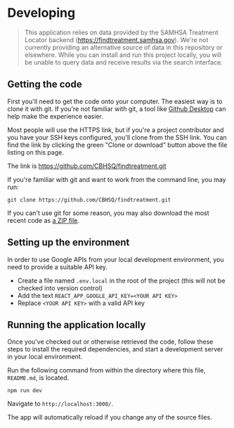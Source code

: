 # Developing

> This application relies on data provided by the SAMHSA Treatment Locator backend (https://findtreatment.samhsa.gov). We're not currently providing an alternative source of data in this repository or elsewhere.
While you can install and run this project locally, you will be unable to query data and receive results via the search interface.

## Getting the code

First you'll need to get the code onto your computer. The easiest way is to
clone it with git. If you're not familiar with git, a tool like
[Github Desktop](https://desktop.github.com/) can help make the experience
easier.

Most people will use the HTTPS link, but if you're a project contributor and
you have your SSH keys configured, you'll clone from the SSH link. You can
find the link by clicking the green "Clone or download" button above the file
listing on this page.

The link is https://github.com/CBHSQ/findtreatment.git

If you're familiar with git and want to work from the command line, you
may run:

```shell
git clone https://github.com/CBHSQ/findtreatment.git
```

If you can't use git for some reason, you may also download the most recent
code as [a ZIP file](https://github.com/CBHSQ/findtreatment/archive/master.zip).

## Setting up the environment

In order to use Google APIs from your local development environment, you need to provide a suitable API key.
- Create a file named `.env.local` in the root of the project (this will not be checked into version control)
- Add the text `REACT_APP_GOOGLE_API_KEY=<YOUR API KEY>`
- Replace `<YOUR API KEY>` with a valid API key

## Running the application locally

Once you've checked out or otherwise retrieved the code, follow these steps to install the required dependencies, and start a development server in your local environment.

Run the following command from within the directory where this file, `README.md`, is located.

```
npm run dev
```

Navigate to `http://localhost:3000/`.

The app will automatically reload if you change any of the source files.

